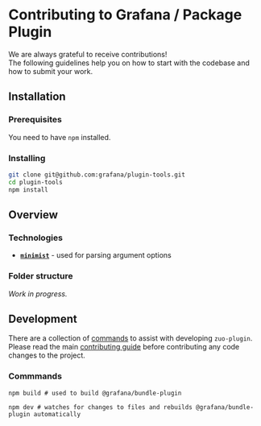 # Contributing to Grafana / Package Plugin

We are always grateful to receive contributions!<br />
The following guidelines help you on how to start with the codebase and how to submit your work.

## Installation

### Prerequisites

You need to have `npm` installed.

### Installing

```bash
git clone git@github.com:grafana/plugin-tools.git
cd plugin-tools
npm install
```

## Overview

### Technologies

- [**`minimist`**](https://github.com/minimistjs/minimist) - used for parsing argument options

### Folder structure

_Work in progress._

## Development

There are a collection of [commands](#commmands) to assist with developing `zuo-plugin`. Please read the main [contributing guide](../../CONTRIBUTING.md) before contributing any code changes to the project.

### Commmands

```shell
npm build # used to build @grafana/bundle-plugin
```

```shell
npm dev # watches for changes to files and rebuilds @grafana/bundle-plugin automatically
```
